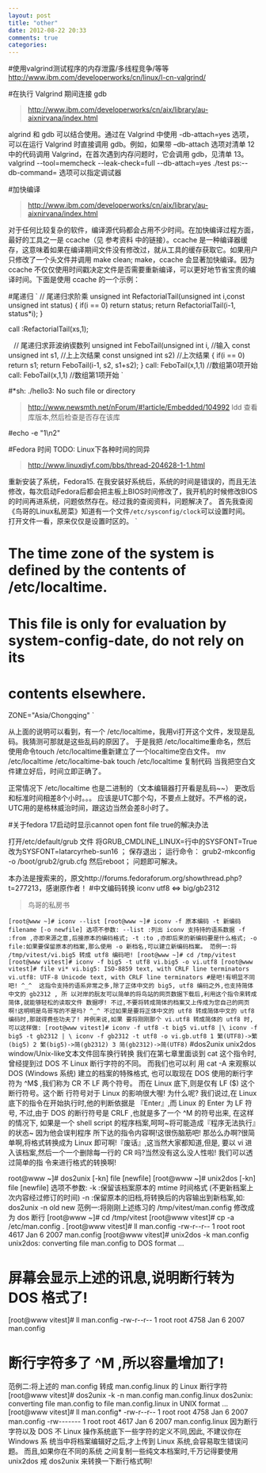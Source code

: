 ```yaml
---
layout: post
title: "other"
date: 2012-08-22 20:33
comments: true
categories: 
---
```

#使用valgrind测试程序的内存泄露/多线程竞争/等等
http://www.ibm.com/developerworks/cn/linux/l-cn-valgrind/


#在执行 Valgrind 期间连接 gdb
>http://www.ibm.com/developerworks/cn/aix/library/au-aixnirvana/index.html

algrind 和 gdb 可以结合使用。通过在 Valgrind 中使用 -db-attach=yes 选项，可以在运行 Valgrind 时直接调用 gdb。例如，如果带 –db-attach 选项对清单 12 中的代码调用 Valgrind，在首次遇到内存问题时，它会调用 gdb，见清单 13。
valgrind --tool=memcheck --leak-check=full  --db-attach=yes ./test
ps:--db-command=<command> 选项可以指定调试器

<!-- more -->

#加快编译 
>http://www.ibm.com/developerworks/cn/aix/library/au-aixnirvana/index.html

对于任何比较复杂的软件，编译源代码都会占用不少时间。在加快编译过程方面，最好的工具之一是 ccache（见 参考资料 中的链接）。ccache 是一种编译器缓存，这意味着如果在编译期间文件没有修改过，就从工具的缓存获取它。如果用户只修改了一个头文件并调用 make clean; make，ccache 会显著加快编译。因为 ccache 不仅仅使用时间戳决定文件是否需要重新编译，可以更好地节省宝贵的编译时间。下面是使用 ccache 的一个示例：

#尾递归
`
// 尾递归求阶乘
unsigned int RefactorialTail(unsigned int i,const unsigned int status)
{
    if(i == 0)
        return status;
    return RefactorialTail(i-1, status*i);
}

call :RefactorialTail(xs,1);

`
`
// 尾递归求菲波纳锲数列
unsigned int FeboTail(unsigned int i,  //输入
                      const unsigned int s1,     //上上次结果
                      const unsigned int s2)    //上次结果
{
    if(i == 0)
        return s1;
    return FeboTail(i-1, s2, s1+s2);
}
call: FeboTail(x,1,1) //数组第0项开始
call: FeboTail(x,1,1) //数组第1项开始
`

#*sh: ./hello3: No such file or directory 
>http://www.newsmth.net/nForum/#!article/Embedded/104992
ldd 查看库版本,然后检查是否存在该库

#echo -e "1\n2" 

#Fedora 时间
TODO: Linux下各种时间的同异
>http://www.linuxdiyf.com/bbs/thread-204628-1-1.html

重新安装了系统，Fedora15.
在我安装好系统后，系统的时间是错误的，而且无法修改，每次启动Fedora后都会把主板上BIOS时间修改了，我开机的时候修改BIOS的时间再进系统，问题依然存在。经过我的查阅资料，问题解决了。
首先我查阅 《鸟哥的Linux私房菜》知道有一个文件`/etc/sysconfig/clock`可以设置时间。
打开文件一看，原来仅仅是设置时区的。
`
# The time zone of the system is defined by the contents of /etc/localtime.
# This file is only for evaluation by system-config-date, do not rely on its
# contents elsewhere.
ZONE="Asia/Chongqing"
`

从上面的说明可以看到，有一个 /etc/localtime，我用vi打开这个文件，发现是乱码。我猜测可那就是这些乱码的原因了。
于是我把 /etc/localtime重命名，然后使用命令touch /etc/localtime重新建立了一个localtime空白文件。
mv /etc/localtime /etc/localtime-bak
touch /etc/localtime
复制代码
当我把空白文件建立好后，时间立即正确了。

正常情况下 /etc/localtime 也是二进制的（文本编辑器打开看是乱码~~）
更改后和标准时间相差8个小时。。。
应该是UTC那个勾，不要点上就好。不严格的说，UTC用的是格林威治时间，跟这边当然会差8小时了。

#关于fedora 17启动时显示cannot open font file true的解决办法

打开/etc/default/grub 文件
将GRUB_CMDLINE_LINUX=行中的SYSFONT=True 改为SYSFONT=latarcyrheb-sun16 ；
保存退出；
运行命令：
grub2-mkconfig -o /boot/grub2/grub.cfg
然后reboot；
问题即可解决。

本办法是搜索来的，原文http://forums.fedoraforum.org/showthread.php?t=277213，感谢原作者！
#中文编码转换 iconv utf8 <=> big/gb2312
>鸟哥的私房书

`
[root@www ~]# iconv --list
[root@www ~]# iconv -f 原本编码 -t 新编码 filename [-o newfile]
选项不参数:
--list :列出 iconv 支持持的语系数据
-f :from ,亦即来源之意,后接原本的编码格式;
-t :to ,亦即后来的新编码要是什么格式;
-o file:如果要保留原本的档案,那么使用 -o 新档名,可以建立新编码档案。
范例一:将 /tmp/vitest/vi.big5 转成 utf8 编码吧!
[root@www ~]# cd /tmp/vitest
[root@www vitest]# iconv -f big5 -t utf8 vi.big5 -o vi.utf8
[root@www vitest]# file vi*
vi.big5: ISO-8859 text, with CRLF line terminators
vi.utf8: UTF-8 Unicode text, with CRLF line terminators
#是吧!有明显不同吧! ^_^ 
这指令支持的语系非常之多,除了正体中文的 big5, utf8 编码之外,也支持简体中文的 gb2312 , 所
以对岸的朊友可以简单的将鸟站的网页数据下载后,利用这个指令来转成简体,就能够轻松的读取文件
数据啰! 不过,不要将转成简体的档案又上传成为您自己的网页啊!这明明是鸟哥写的不是吗? ^_^
不过如果是要将正体中文的 utf8 转成简体中文的 utf8 编码时,那就得费些功夫了! 丼例来说,如果
要将刚刚那个 vi.utf8 转成简体的 utf8 时,可以这样做:
[root@www vitest]# iconv -f utf8 -t big5 vi.utf8 |\
		iconv -f big5 -t gb2312 | \
		iconv -f gb2312 -t utf8 -o vi.gb.utf8
1 繁(UTF8)->繁(big5)
2 繁(big5)->简(gb2312)
3 简(gb2312)->简(UTF8)
`
#dos2unix unix2dos window/Unix-like文本文件回车换行转换
我们在第七章里面谈到 cat 这个指令时,曾经提到过 DOS 不 Linux 断行字符的不同。 而我们也可以利
用 cat -A 来观察以 DOS (Windows 系统) 建立的档案的特殊格式, 也可以取现在 DOS 使用的断行字
符为 ^M$ ,我们称为 CR 不 LF 两个符号。 而在 Linux 底下,则是仅有 LF ($) 这个断行符号。这个断
行符号对于 Linux 的影响很大喔! 为什么呢?
我们说过,在 Linux 底下的指令在开始执行时,他的判断依据是 『Enter』,而 Linux 的 Enter 为 LF
符号, 不过,由于 DOS 的断行符号是 CRLF ,也就是多了一个 ^M 的符号出来, 在这样的情况下,
如果是一个 shell script 的程序档案,呵呵~将可能造成『程序无法执行』的状态~ 因为他会误判程序
所下达的指令内容啊!这很伤脑筋吧!
那怂么办啊?很简单啊,将格式转换成为 Linux 即可啊!『废话』,这当然大家都知道,但是, 要以
vi 进入该档案,然后一个一个删除每一行的 CR 吗?当然没有这么没人性啦! 我们可以透过简单的指
令来进行格式的转换啊!

root@www ~]# dos2unix [-kn] file [newfile]
[root@www ~]# unix2dos [-kn] file [newfile]
选项不参数:
-k :保留该档案原本的 mtime 时间格式 (不更新档案上次内容经过修订的时间)
-n :保留原本的旧档,将转换后的内容输出到新档案,如: dos2unix -n old
new
范例一:将刚刚上述练习的 /tmp/vitest/man.config 修改成为 dos 断行
[root@www ~]# cd /tmp/vitest
[root@www vitest]# cp -a /etc/man.config .
[root@www vitest]# ll man.config
-rw-r--r-- 1 root root 4617 Jan 6 2007 man.config
[root@www vitest]# unix2dos -k man.config
unix2dos: converting file man.config to DOS format ...
# 屏幕会显示上述的讯息,说明断行转为 DOS 格式了!
[root@www vitest]# ll man.config
-rw-r--r-- 1 root root 4758 Jan 6 2007 man.config
# 断行字符多了 ^M ,所以容量增加了!
范例二:将上述的 man.config 转成 man.config.linux 的 Linux 断行字符
[root@www vitest]# dos2unix -k -n man.config man.config.linux
dos2unix: converting file man.config to file man.config.linux in UNIX
format ...
[root@www vitest]# ll man.config*
-rw-r--r-- 1 root root 4758 Jan 6 2007 man.config
-rw------- 1 root root 4617 Jan 6 2007 man.config.linux
因为断行字符以及 DOS 不 Linux 操作系统底下一些字符的定义不同,因此, 不建议你在 Windows 系
统当中将档案编辑好之后,才上传到 Linux 系统,会容易取生错误问题。 而且,如果你在不同的系统
之间复制一些纯文本档案时,千万记得要使用 unix2dos 戒 dos2unix 来转换一下断行格式啊!

 
